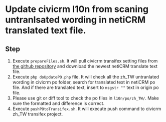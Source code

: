 # Update civicrm l10n from scaning untranlsated wording in netiCRM translated text file.

## Step

1. Execute `prepareFiles.sh`. It will pull civicrm transifex setting files from [the github repository](https://github.com/civicrm/l10n) and download the newest netiCRM translate text file.
2. Execute `php doUpdatePO.php` file. It will check all the zh_TW untranlated wording in civicrm po folder, search for translated text in netiCRM po file. And if there are translated text, insert to `msgstr ""` text in origin po file.
3. Please use git or diff tool to check the po files in `l10n/po/zh_TW/`. Make sure the formatted and difference is correct.
4. Execute `pushPOtoTransifex.sh`. It will execute push command to civicrm zh_TW transifex project.